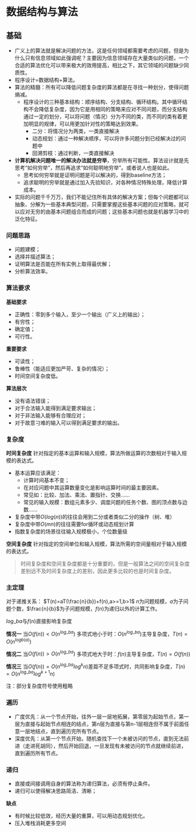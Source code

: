 # 数据结构与算法

## 基础

* 广义上的算法就是解决问题的方法，这是任何领域都需要考虑的问题，但是为什么只有信息领域如此强调呢？主要因为信息领域存在大量类似的问题，一个合适的算法优化可以带来极大的效用提高，相比之下，其它领域的问题缺少同质性。
* 程序设计=数据结构+算法。
* 算法的精髓：所有可以降低问题复杂度的算法都是在寻找一种划分，使得问题熵减。
  * 程序设计的三种基本结构：顺序结构、分支结构、循环结构。其中循环结构不会降低复杂度，因为它是用相同的策略来应对不同问题，而分支结构通过一定的划分，可以将问题（情况）分为不同的类，而不同的类有着更加明显的规律，可以用更加针对性的策略达到效果。
    * 二分：将情况分为两类，一类直接解决
    * 动态规划：通过一种解决顺序，可以将许多问题分到已经解决过的问题中
    * 回溯剪枝：通过判断，一类直接解决
* **计算机解决问题唯一的解决办法就是穷举**，穷举所有可能性。算法设计就是先思考“如何穷举”，然后再追求“如何聪明地穷举”。或者说人也是如此。
  * 思考如何穷举就是证明问题是可以解决的，得到baseline方法；
  * 追求聪明的穷举就是通过加入先验知识，对各种情况特殊处理，降低计算成本。
* 实际的问题千千万万，我们不能记住所有具体的解决方案；但每个问题都可以抽象、分解为一些基本典型问题，只需要掌握这些基本问题的应对策略，就可以应对无穷的由基本问题组合而成的问题；这些基本问题也就是机器学习中的泛化特征。

### 问题思路

* 问题建模；
* 选择并描述算法；
* 证明算法是否能在所有实例上取得最优解；
* 分析算法效率。

### 算法要求

**基础要求**

* 正确性：零到多个输入，至少一个输出（广义上的输出）；
* 有穷性；
* 确定值；
* 可行性。

**重要要求**

* 可读性；
* 鲁棒性（能适应更加严苛、复杂的情况）；
* 时间空间复杂度低。

**算法层次**

* 没有语法错误；
* 对于合法输入能得到满足要求输出；
* 对于非法输入能够有合理应对；
* 对于故意刁难的输入可以得到满足要求的输出。

### 复杂度

**时间复杂度** 针对指定的基本运算和输入规模，算法所做运算的次数相对于输入规模的表达式。

* 基本运算应该满足：
  * 计算时间基本不变；
  * 在对应问题中其运算数量变化是影响运算时间的最主要因素。
  * 常见如：比较、加法、乘法、置指针、交换......
  * 常见的输入规模：数组元素多少、调度问题的任务个数、图的顶点数与边数......
* 复杂度中带$O(log(n))$的往往会用到二分或者类似二分的操作（树、堆）
* 复杂度中带$O(mn)$的往往需要for循环或动态规划计算
* 指数复杂度的场景往往输入规模极小，个位数量级

**空间复杂度** 针对指定的空间单位和输入规模，算法所需的空间量相对于输入规模的表达式。

> 时间复杂度和空间复杂度都是十分重要的，但是一般算法之间的空间复杂度差别远不及时间复杂度上的差别，因此更多比较的也是时间复杂度。

### 主定理

对于递推关系： $T(n)=aT(\frac{n}{b})+f(n),a>=1,b>1$ $n$为问题规模，$a$为子问题个数，$\frac{n}{b}$为子问题规模，$f(n)$为递归以外的计算工作。

$log\_ba$与$f(n)$直接影响复杂度

**情况一** 当$O(f(n)) < O(n^{log\_ba})$ 多项式地小于时：$O(n^{log\_ba})$主导复杂度，$T(n)=O(n^{logb(a)})$

**情况二** 当$O(f(n)) > O(n^{log\_ba})$ 多项式地大于时：$f(n)$主导复杂度，$T(n)=O(f(n))$

**情况三** 当$O(f(n)) = O(n^{log\_ba}log^{k}n)$差距不足多项式时，共同影响复杂度，$T(n)=O(n^{log\_ba}log^{k+1}n)$

注：部分复杂度符号使用粗略

### 遍历

* 广度优先：从一个节点开始，往外一层一层地拓展，第零层为起始节点，第一层为直接与起始节点相连的结点，第n层为直接与第n-1层相连但不属于前面任意一层地结点，直到遍历完所有节点。
* 深度优先：从第一个节点开始，随机查找下一个未被访问的节点，直到无法前进（走进死胡同），然后开始回退，一旦发现有未被访问的节点就继续前进，直到遍历所有节点。

### 递归

* 直接或间接调用自身的算法称为递归算法，必须有停止条件。
* 递归可以使得解决思路简洁、清晰；

**缺点**

* 有时候比较低效，经历大量的重算，可以用动态规划优化。
* 压入堆栈消耗更多空间
